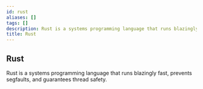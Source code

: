 ```yaml
---
id: rust
aliases: []
tags: []
description: Rust is a systems programming language that runs blazingly fast, prevents segfaults, and guarantees thread & memory safety.
title: Rust
---
```



## Rust
Rust is a systems programming language that runs blazingly fast, prevents segfaults, and guarantees thread safety.
